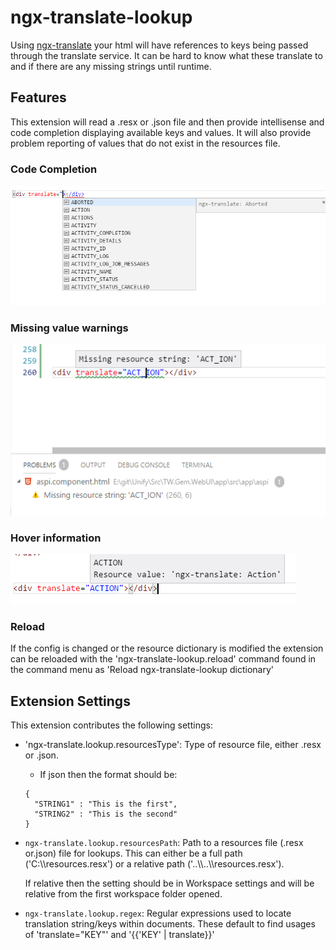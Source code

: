 # ngx-translate-lookup

Using [ngx-translate](http://www.ngx-translate.com/) your html will have references to keys being passed through the translate service. It can be hard to know what these translate to and if there are any missing strings until runtime.

## Features

This extension will read a .resx or .json file and then provide intellisense and code completion displaying available keys and values. It will also provide problem reporting of values that do not exist in the resources file.

### Code Completion

![code completion image](screenshots/intellisense.png)

### Missing value warnings

![missing values image](screenshots/problems.png)

### Hover information

![hover info image](screenshots/hover.png)

### Reload

If the config is changed or the resource dictionary is modified the extension can be reloaded with the 'ngx-translate-lookup.reload' command found in the command menu as 'Reload ngx-translate-lookup dictionary'

## Extension Settings

This extension contributes the following settings:

- 'ngx-translate.lookup.resourcesType': Type of resource file, either .resx or .json.
  - If json then the format should be:
  ```
  {
    "STRING1" : "This is the first",
    "STRING2" : "This is the second"
  }
  ```
- `ngx-translate.lookup.resourcesPath`: Path to a resources file (.resx or.json) file for lookups.
  This can either be a full path ('C:\\\resources.resx') or a relative path ('..\\\\..\\\resources.resx').

  If relative then the setting should be in Workspace settings and will be relative from the first workspace folder opened.

- `ngx-translate.lookup.regex`: Regular expressions used to locate translation string/keys within documents.
  These default to find usages of 'translate="KEY"' and '{{'KEY' | translate}}'
